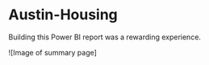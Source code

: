 # Austin-Housing
Building this Power BI report was a rewarding experience.

![Image of summary page]
